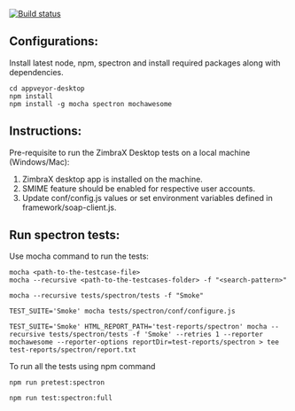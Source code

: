 [![Build status](https://ci.appveyor.com/api/projects/status/in3wi2uwq6p1cq37?svg=true)](https://ci.appveyor.com/project/jiteshsojitra/appveyor-desktop)

## Configurations:

Install latest node, npm, spectron and install required packages along with dependencies.
```
cd appveyor-desktop
npm install
npm install -g mocha spectron mochawesome
```

## Instructions:
Pre-requisite to run the ZimbraX Desktop tests on a local machine (Windows/Mac):

1. ZimbraX desktop app is installed on the machine.
2. SMIME feature should be enabled for respective user accounts.
3. Update conf/config.js values or set environment variables defined in framework/soap-client.js.

## Run spectron tests:
Use mocha command to run the tests:
```
mocha <path-to-the-testcase-file>
mocha --recursive <path-to-the-testcases-folder> -f "<search-pattern>"
```
```
mocha --recursive tests/spectron/tests -f "Smoke"

TEST_SUITE='Smoke' mocha tests/spectron/conf/configure.js

TEST_SUITE='Smoke' HTML_REPORT_PATH='test-reports/spectron' mocha --recursive tests/spectron/tests -f 'Smoke' --retries 1 --reporter mochawesome --reporter-options reportDir=test-reports/spectron > tee test-reports/spectron/report.txt
```

To run all the tests using npm command
```
npm run pretest:spectron

npm run test:spectron:full
```